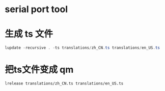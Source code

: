 # serial port tool

# 生成 ts 文件
```powershell
lupdate -recursive . -ts translations/zh_CN.ts translations/en_US.ts
```

# 把ts文件变成 qm
```
lrelease translations/zh_CN.ts translations/en_US.ts
```